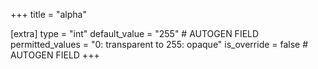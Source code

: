 +++
title = "alpha"

[extra]
type = "int"
default_value = "255" # AUTOGEN FIELD
permitted_values = "0: transparent to 255: opaque" 
is_override = false # AUTOGEN FIELD
+++